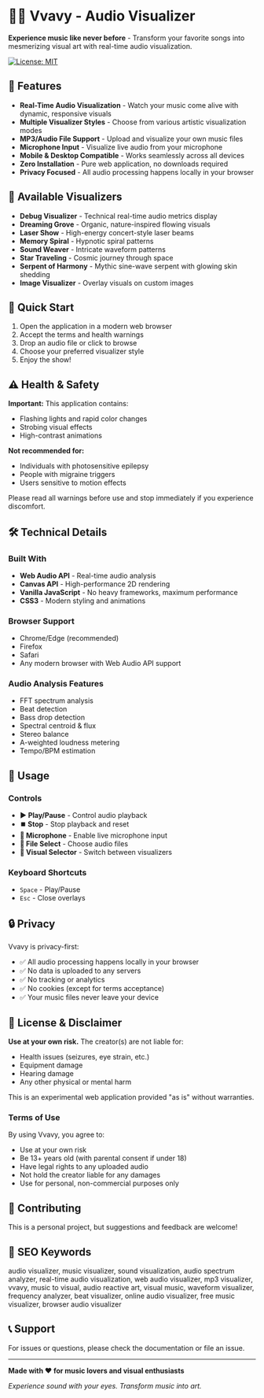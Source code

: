 # 🎵✨ Vvavy - Audio Visualizer

**Experience music like never before** - Transform your favorite songs into mesmerizing visual art with real-time audio visualization.

[![License: MIT](https://img.shields.io/badge/License-MIT-blue.svg)](https://opensource.org/licenses/MIT)

## 🌟 Features

- **Real-Time Audio Visualization** - Watch your music come alive with dynamic, responsive visuals
- **Multiple Visualizer Styles** - Choose from various artistic visualization modes
- **MP3/Audio File Support** - Upload and visualize your own music files
- **Microphone Input** - Visualize live audio from your microphone
- **Mobile & Desktop Compatible** - Works seamlessly across all devices
- **Zero Installation** - Pure web application, no downloads required
- **Privacy Focused** - All audio processing happens locally in your browser

## 🎨 Available Visualizers

- **Debug Visualizer** - Technical real-time audio metrics display
- **Dreaming Grove** - Organic, nature-inspired flowing visuals
- **Laser Show** - High-energy concert-style laser beams
- **Memory Spiral** - Hypnotic spiral patterns
- **Sound Weaver** - Intricate waveform patterns
- **Star Traveling** - Cosmic journey through space
- **Serpent of Harmony** - Mythic sine-wave serpent with glowing skin shedding
- **Image Visualizer** - Overlay visuals on custom images

## 🚀 Quick Start

1. Open the application in a modern web browser
2. Accept the terms and health warnings
3. Drop an audio file or click to browse
4. Choose your preferred visualizer style
5. Enjoy the show!

## ⚠️ Health & Safety

**Important:** This application contains:
- Flashing lights and rapid color changes
- Strobing visual effects
- High-contrast animations

**Not recommended for:**
- Individuals with photosensitive epilepsy
- People with migraine triggers
- Users sensitive to motion effects

Please read all warnings before use and stop immediately if you experience discomfort.

## 🛠️ Technical Details

### Built With
- **Web Audio API** - Real-time audio analysis
- **Canvas API** - High-performance 2D rendering
- **Vanilla JavaScript** - No heavy frameworks, maximum performance
- **CSS3** - Modern styling and animations

### Browser Support
- Chrome/Edge (recommended)
- Firefox
- Safari
- Any modern browser with Web Audio API support

### Audio Analysis Features
- FFT spectrum analysis
- Beat detection
- Bass drop detection
- Spectral centroid & flux
- Stereo balance
- A-weighted loudness metering
- Tempo/BPM estimation

## 📱 Usage

### Controls
- **▶️ Play/Pause** - Control audio playback
- **⏹️ Stop** - Stop playback and reset
- **🎤 Microphone** - Enable live microphone input
- **📁 File Select** - Choose audio files
- **🎨 Visual Selector** - Switch between visualizers

### Keyboard Shortcuts
- `Space` - Play/Pause
- `Esc` - Close overlays

## 🔒 Privacy

Vvavy is privacy-first:
- ✅ All audio processing happens locally in your browser
- ✅ No data is uploaded to any servers
- ✅ No tracking or analytics
- ✅ No cookies (except for terms acceptance)
- ✅ Your music files never leave your device

## 📄 License & Disclaimer

**Use at your own risk.** The creator(s) are not liable for:
- Health issues (seizures, eye strain, etc.)
- Equipment damage
- Hearing damage
- Any other physical or mental harm

This is an experimental web application provided "as is" without warranties.

### Terms of Use
By using Vvavy, you agree to:
- Use at your own risk
- Be 13+ years old (with parental consent if under 18)
- Have legal rights to any uploaded audio
- Not hold the creator liable for any damages
- Use for personal, non-commercial purposes only

## 🤝 Contributing

This is a personal project, but suggestions and feedback are welcome!

## 🎯 SEO Keywords

audio visualizer, music visualizer, sound visualization, audio spectrum analyzer, real-time audio visualization, web audio visualizer, mp3 visualizer, vvavy, music to visual, audio reactive art, visual music, waveform visualizer, frequency analyzer, beat visualizer, online audio visualizer, free music visualizer, browser audio visualizer

## 📞 Support

For issues or questions, please check the documentation or file an issue.

---

**Made with ❤️ for music lovers and visual enthusiasts**

*Experience sound with your eyes. Transform music into art.*
